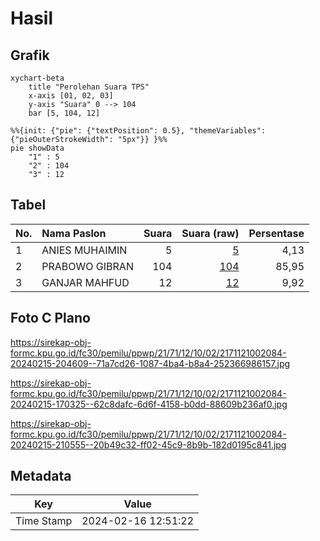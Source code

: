 # Hasil

## Grafik

```mermaid
xychart-beta
    title "Perolehan Suara TPS"
    x-axis [01, 02, 03]
    y-axis "Suara" 0 --> 104
    bar [5, 104, 12]
```

```mermaid
%%{init: {"pie": {"textPosition": 0.5}, "themeVariables": {"pieOuterStrokeWidth": "5px"}} }%%
pie showData
    "1" : 5
    "2" : 104
    "3" : 12
```

## Tabel

| No. | Nama Paslon    | Suara | Suara (raw) | Persentase |
|:--- |:-------------- | -----:| -----------:| ----------:|
| 1   | ANIES MUHAIMIN | 5     | [5][p-1]    | 4,13       |
| 2   | PRABOWO GIBRAN | 104   | [104][p-2]  | 85,95      |
| 3   | GANJAR MAHFUD  | 12    | [12][p-3]   | 9,92       |


[p-1]: https://github.com/gigit-pemilu/pemilu-2024-21-kepulauan-riau/blob/main/pilpres/hitung-suara/sub/21-kepulauan-riau/sub/71-kota-batam/sub/12-batu-aji/sub/1002-buliang/sub/084-tps/sub/paslon-1.txt
[p-2]: https://github.com/gigit-pemilu/pemilu-2024-21-kepulauan-riau/blob/main/pilpres/hitung-suara/sub/21-kepulauan-riau/sub/71-kota-batam/sub/12-batu-aji/sub/1002-buliang/sub/084-tps/sub/paslon-2.txt
[p-3]: https://github.com/gigit-pemilu/pemilu-2024-21-kepulauan-riau/blob/main/pilpres/hitung-suara/sub/21-kepulauan-riau/sub/71-kota-batam/sub/12-batu-aji/sub/1002-buliang/sub/084-tps/sub/paslon-3.txt

## Foto C Plano

https://sirekap-obj-formc.kpu.go.id/fc30/pemilu/ppwp/21/71/12/10/02/2171121002084-20240215-204609--71a7cd26-1087-4ba4-b8a4-252366986157.jpg

https://sirekap-obj-formc.kpu.go.id/fc30/pemilu/ppwp/21/71/12/10/02/2171121002084-20240215-170325--62c8dafc-6d6f-4158-b0dd-88609b236af0.jpg

https://sirekap-obj-formc.kpu.go.id/fc30/pemilu/ppwp/21/71/12/10/02/2171121002084-20240215-210555--20b49c32-ff02-45c9-8b9b-182d0195c841.jpg


## Metadata

| Key        | Value               |
| ---------- | ------------------- |
| Time Stamp | 2024-02-16 12:51:22 |



